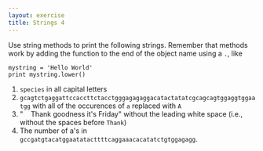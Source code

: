 ```yaml
---
layout: exercise
title: Strings 4
---
```


Use string methods to print the following strings. Remember that methods work by
adding the function to the end of the object name using a `.`, like

```
mystring = 'Hello World'
print mystring.lower()
```

1. `species` in all capital letters
2. `gcagtctgaggattccaccttctacctgggagagaggacatactatatcgcagcagtggaggtggaatgg`
    with all of the occurences of `a` replaced with `A`
3.  "    Thank goodness it's Friday" without the leading white space
    (i.e., without the spaces before `Thank`)
4.  The number of a's in `gccgatgtacatggaatatacttttcaggaaacacatatctgtggagagg`.
